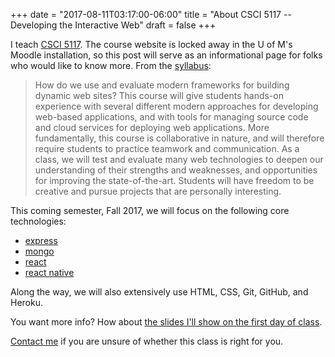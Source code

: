 +++
date = "2017-08-11T03:17:00-06:00"
title = "About CSCI 5117 -- Developing the Interactive Web"
draft = false
+++

I teach [CSCI 5117][0]. The course website is locked away in the U of M's Moodle
installation, so this post will serve as an informational page for folks who would
like to know more.  From the [syllabus][1]:

> How do we use and evaluate modern frameworks for building dynamic web sites? This course will give students hands-on experience with several different modern approaches for developing web-based applications, and with tools for managing source code and cloud services for deploying web applications. More fundamentally, this course is collaborative in nature, and will therefore require students to practice teamwork and communication. As a class, we will test and evaluate many web technologies to deepen our understanding of their strengths and weaknesses, and opportunities for improving the state-of-the-art. Students will have freedom to be creative and pursue projects that are personally interesting.

This coming semester, Fall 2017, we will focus on the following core technologies:

* [express](https://expressjs.com/)
* [mongo](https://www.mongodb.com/)
* [react](https://facebook.github.io/react/)
* [react native](https://facebook.github.io/react-native/)

Along the way, we will also extensively use HTML, CSS, Git, GitHub, and Heroku.

You want more info? How about [the slides I'll show on the first day of class][2].

[Contact me](/connect/) if you are unsure of whether this class is right for you.

[0]: https://onestop2.umn.edu/pcas/viewCatalogCourse.do?courseId=807160
[1]: https://docs.google.com/document/d/1fn0CJOnFN751ptm4DYr5cGPfHgghiWCnhmaKUfA7bEA/edit
[2]: https://docs.google.com/presentation/d/1MePDdXl407Pr_wsOFyRsgikWPvRunp6yBc4IGrPa0aE/edit?usp=sharing
